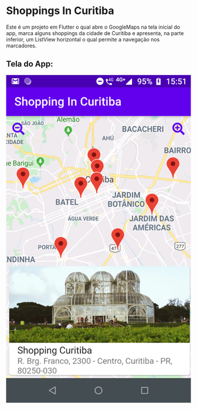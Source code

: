 # Shoppings In Curitiba

Este é um projeto em Flutter o qual abre o GoogleMaps na tela inicial do app,
marca alguns shoppings da cidade de Curitiba e apresenta, na parte inferior,
um ListView horizontal o qual permite a navegação nos marcadores.

## Tela do App:

![](screenshot.png)
